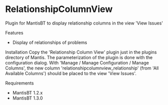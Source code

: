 # RelationshipColumnView
Plugin for MantisBT to display relationship columns in the view 'View Issues'

Features
  - Display of relationships of problems

Installation
Copy the 'Relationship Column View' plugin just in the plugins directory of Mantis. The parameterization of the plugin is done with the configuration dialog.
With 'Manage / Manage Configuration / Manage Columns', the new column 'relationshipcolumnview_relationship' (from 'All Available Columns') should be placed to the view 'View Issues'.

Requirements
  - MantisBT 1.2.x
  - MantisBT 1.3.0
